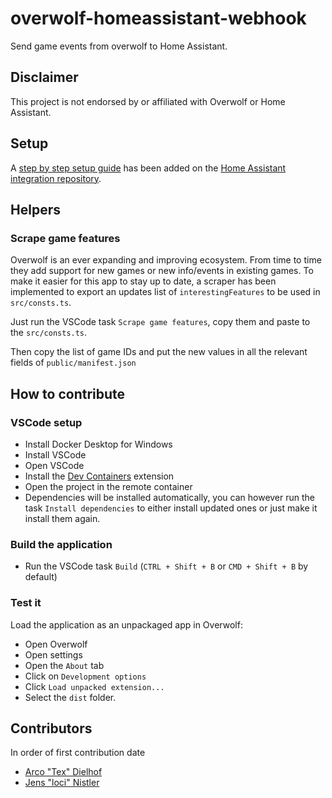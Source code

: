 # overwolf-homeassistant-webhook

Send game events from overwolf to Home Assistant.

## Disclaimer

This project is not endorsed by or affiliated with Overwolf or Home Assistant.

## Setup

A [step by step setup guide](https://github.com/lociii/homeassistant-overwolf-status/blob/main/info.md) has been added on the [Home Assistant integration repository](https://github.com/lociii/homeassistant-overwolf-status).

## Helpers

### Scrape game features

Overwolf is an ever expanding and improving ecosystem. From time to time they add support for new games or new info/events in existing games.
To make it easier for this app to stay up to date, a scraper has been implemented to export an updates list of `interestingFeatures` to be used in `src/consts.ts`.

Just run the VSCode task `Scrape game features`, copy them and paste to the `src/consts.ts`.

Then copy the list of game IDs and put the new values in all the relevant fields of `public/manifest.json`

## How to contribute

### VSCode setup

-   Install Docker Desktop for Windows
-   Install VSCode
-   Open VSCode
-   Install the [Dev Containers](https://marketplace.visualstudio.com/items?itemName=ms-vscode-remote.remote-containers) extension
-   Open the project in the remote container
-   Dependencies will be installed automatically, you can however run the task `Install dependencies` to either install updated ones or just make it install them again.

### Build the application

-   Run the VSCode task `Build` (`CTRL + Shift + B` or `CMD + Shift + B` by default)

### Test it

Load the application as an unpackaged app in Overwolf:

-   Open Overwolf
-   Open settings
-   Open the `About` tab
-   Click on `Development options`
-   Click `Load unpacked extension...`
-   Select the `dist` folder.

## Contributors

In order of first contribution date

-   [Arco "Tex" Dielhof](https://github.com/Arco-Dielhof)
-   [Jens "loci" Nistler](https://github.com/lociii)
